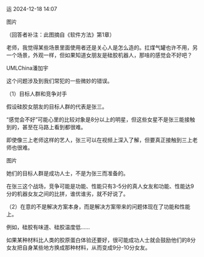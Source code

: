 运 2024-12-18 14:07

图片

（回答者补注：此图摘自《软件方法》第1章）

老师，我觉得某些场景里面使用者还是关心人是怎么造的。扛煤气罐也许不用，另一个场景，外观一样，但如果知道女朋友是硅胶机器人，那啥的感觉会不好吧？

UMLChina潘加宇

这个问题涉及到我们常犯的一些微妙的错误。

（1）目标人群和竞争对手

假设硅胶女朋友的目标人群的代表是张三。

“感觉会不好”可能心里的比较对象是8分以上的明星，但这些女星不是张三能接触到的，甚至在马路上看到都很难。

即使像三上老师这样的艺人，张三可以在视频上深入了解，但要真正接触到三上老师也很难。 

图片

她们的目标人群是成功人士，不是为张三而准备的。

在张三这个战场，竞争可能是功能、性能只有3-5分的真人女友和功能、性能达9分的机器女友之间的比拼，谁优谁劣，就不好说了。

（2）在意的不是解决方案本身，而是解决方案带来的问题体现在了功能和性能上。

例如，硅胶有味道、硅胶温度低……

如果某种材料比人类的胶原蛋白体验还要好，很可能成功人士就会鼓励他们的8分女友把自身某些地方换成那种材料，从而变成9分-10分女友。
